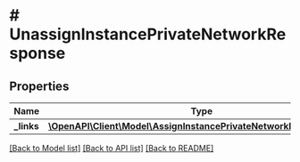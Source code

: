 # # UnassignInstancePrivateNetworkResponse

## Properties

Name | Type | Description | Notes
------------ | ------------- | ------------- | -------------
**_links** | [**\OpenAPI\Client\Model\AssignInstancePrivateNetworkResponseLinks**](AssignInstancePrivateNetworkResponseLinks.md) |  |

[[Back to Model list]](../../README.md#models) [[Back to API list]](../../README.md#endpoints) [[Back to README]](../../README.md)
